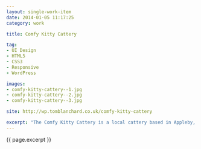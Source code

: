 ```yaml
---
layout: single-work-item
date: 2014-01-05 11:17:25
category: work

title: Comfy Kitty Cattery

tag:
- UI Design
- HTML5
- CSS3
- Responsive
- WordPress

images:
- comfy-kitty-cattery--1.jpg
- comfy-kitty-cattery--2.jpg
- comfy-kitty-cattery--3.jpg

site: http://wp.tomblanchard.co.uk/comfy-kitty-cattery

excerpt: "The Comfy Kitty Cattery is a local cattery based in Appleby, North Lincolnshire. My role in this project was to design the website from scratch and then convert the website design image files into a fully functional, fully responsive, dynamic website and blog using the WordPress platform."
---
```


{{ page.excerpt }}